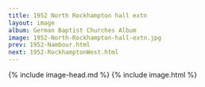 ```yaml
---
title: 1952 North Rockhampton hall extn
layout: image
album: German Baptist Churches Album
image: 1952-North-Rockhampton-hall-extn.jpg
prev: 1952-Nambour.html
next: 1952-RockhamptonWest.html
---
```

{% include image-head.md %}
{% include image.html %}